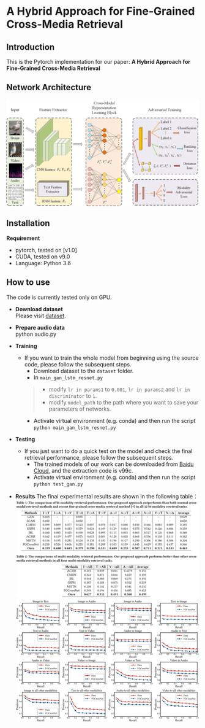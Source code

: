 # A Hybrid Approach for Fine-Grained Cross-Media Retrieval
## Introduction
This is the Pytorch implementation for our paper: **A Hybrid Approach for Fine-Grained Cross-Media Retrieval**
## Network Architecture
![](https://github.com/NUST-Machine-Intelligence-Laboratory/GASA/blob/main/fig/gan.jpg)
## Installation
**Requirement**  
* pytorch, tested on [v1.0]  
* CUDA, tested on v9.0  
* Language: Python 3.6
## How to use
The code is currently tested only on GPU.
* **Download dataset**  
Please visit [dataset](http://59.108.48.34/tiki/FGCrossNet/).
* **Prepare audio data**  
python audio.py
* **Training**  
   * If you want to train the whole model from beginning using the source code, please follow the subsequent steps.
      * Download dataset to the ```dataset``` folder.
      * In ```main_gan_lstm_resnet.py```  
      >* modify ```lr in params1``` to ```0.001```, ```lr in params2``` and ```lr in discriminator``` to ```1```.  
      >* modify ```model_path``` to the path where you want to save your parameters of networks.
      * Activate virtual environment (e.g. conda) and then run the script  
      ```python main_gan_lstm_resnet.py```
* **Testing**  
   * If you just want to do a quick test on the model and check the final retrieval performance, please follow the subsequent steps.
      * The trained models of our work can be downloaded from [Baidu Cloud](https://pan.baidu.com/s/1ZiXq4nLhaD6vpOpTmSn_xA), and the extraction code is v99c.
      * Activate virtual environment (e.g. conda) and then run the script  
      ```python test_gan.py```

* **Results**
 The final experimental results are shown in the following table：
 ![](https://github.com/NUST-Machine-Intelligence-Laboratory/GASA/blob/main/fig/table.png)
 ![](https://github.com/NUST-Machine-Intelligence-Laboratory/GASA/blob/main/fig/fig.png)
 ![](https://github.com/NUST-Machine-Intelligence-Laboratory/GASA/blob/main/fig/fig6.png)
 
